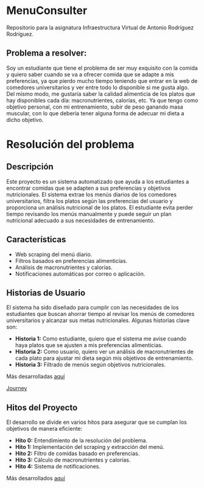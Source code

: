 # MenuConsulter
Repositorio para la asignatura Infraestructura Virtual de Antonio Rodríguez Rodríguez. 

## Problema a resolver:

Soy un estudiante que tiene el problema de ser muy exquisito con la comida y quiero saber cuando se va a ofrecer comida que se adapte a mis preferencias, ya que pierdo mucho tiempo teniendo que entrar en la web de comedores universitarios y ver entre todo lo disponible si me gusta algo. 
Del mismo modo, me gustaría saber la calidad alimenticia de los platos que hay disponibles cada día: macronutrientes, calorías, etc. Ya que tengo como objetivo personal, con mi entrenamiento, subir de peso ganando masa muscular, con lo que debería tener alguna forma de adecuar mi dieta a dicho objetivo.

# Resolución del problema

## Descripción
Este proyecto es un sistema automatizado que ayuda a los estudiantes a encontrar comidas que se adapten a sus preferencias y objetivos nutricionales. El sistema extrae los menús diarios de los comedores universitarios, filtra los platos según las preferencias del usuario y proporciona un análisis nutricional de los platos.
El estudiante evita perder tiempo revisando los menús manualmente y puede seguir un plan nutricional adecuado a sus necesidades de entrenamiento.

## Características
- Web scraping del menú diario.
- Filtros basados en preferencias alimenticias.
- Análisis de macronutrientes y calorías.
- Notificaciones automáticas por correo o aplicación.

## Historias de Usuario
El sistema ha sido diseñado para cumplir con las necesidades de los estudiantes que buscan ahorrar tiempo al revisar los menús de comedores universitarios y alcanzar sus metas nutricionales. Algunas historias clave son:

- **Historia 1:** Como estudiante, quiero que el sistema me avise cuando haya platos que se ajusten a mis preferencias alimenticias.
- **Historia 2:** Como usuario, quiero ver un análisis de macronutrientes de cada plato para ajustar mi dieta según mis objetivos de entrenamiento.
- **Historia 3:** Filtrado de menús según objetivos nutricionales.

Más desarrolladas [aquí](https://github.com/antoniorr02/MenuConsulter/blob/Objetivo-1/docs/historias_usuario.md)

[Journey](https://github.com/antoniorr02/MenuConsulter/blob/Objetivo-1/docs/journeys.md)

## Hitos del Proyecto
El desarrollo se divide en varios hitos para asegurar que se cumplan los objetivos de manera eficiente:

- **Hito 0:** Entendimiento de la resolución del problema.
- **Hito 1:** Implementación del scraping y extracción del menú.
- **Hito 2:** Filtro de comidas basado en preferencias.
- **Hito 3:** Cálculo de macronutrientes y calorías.
- **Hito 4:** Sistema de notificaciones.

Más desarrollados [aquí](https://github.com/antoniorr02/MenuConsulter/blob/Objetivo-1/docs/milestones.md)

